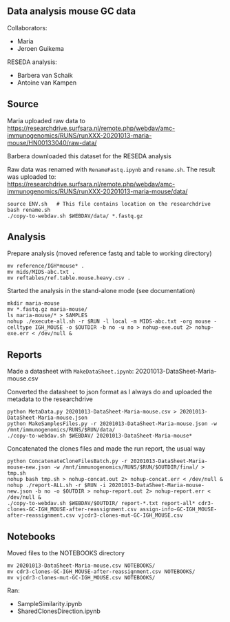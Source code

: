 ## Data analysis mouse GC data

Collaborators:

* Maria
* Jeroen Guikema

RESEDA analysis:

* Barbera van Schaik
* Antoine van Kampen

## Source

Maria uploaded raw data to https://researchdrive.surfsara.nl/remote.php/webdav/amc-immunogenomics/RUNS/runXXX-20201013-maria-mouse/HN00133040/raw-data/

Barbera downloaded this dataset for the RESEDA analysis

Raw data was renamed with ``RenameFastq.ipynb`` and ``rename.sh``.
The result was uploaded to: https://researchdrive.surfsara.nl/remote.php/webdav/amc-immunogenomics/RUNS/runXXX-20201013-maria-mouse/data/

```
source ENV.sh   # This file contains location on the researchdrive
bash rename.sh 
./copy-to-webdav.sh $WEBDAV/data/ *.fastq.gz
```

## Analysis

Prepare analysis (moved reference fastq and table to working directory)

```
mv reference/IGH*mouse* .
mv mids/MIDS-abc.txt .
mv reftables/ref.table.mouse.heavy.csv .
```

Started the analysis in the stand-alone mode (see documentation)

```
mkdir maria-mouse
mv *.fastq.gz maria-mouse/
ls maria-mouse/* > SAMPLES 
nohup ./execute-all.sh -r $RUN -l local -m MIDS-abc.txt -org mouse -celltype IGH_MOUSE -o $OUTDIR -b no -u no > nohup-exe.out 2> nohup-exe.err < /dev/null &
```

## Reports

Made a datasheet with ``MakeDataSheet.ipynb``: 20201013-DataSheet-Maria-mouse.csv

Converted the datasheet to json format as I always do and uploaded the metadata to the researchdrive

```
python MetaData.py 20201013-DataSheet-Maria-mouse.csv > 20201013-DataSheet-Maria-mouse.json
python MakeSamplesFiles.py -r 20201013-DataSheet-Maria-mouse.json -w /mnt/immunogenomics/RUNS/$RUN/data/
./copy-to-webdav.sh $WEBDAV/ 20201013-DataSheet-Maria-mouse*
```

Concatenated the clones files and made the run report, the usual way

```
python ConcatenateCloneFilesBatch.py -r 20201013-DataSheet-Maria-mouse-new.json -w /mnt/immunogenomics/RUNS/$RUN/$OUTDIR/final/ > tmp.sh
nohup bash tmp.sh > nohup-concat.out 2> nohup-concat.err < /dev/null &
nohup ./report-ALL.sh -r $RUN -i 20201013-DataSheet-Maria-mouse-new.json -b no -o $OUTDIR > nohup-report.out 2> nohup-report.err < /dev/null &
./copy-to-webdav.sh $WEBDAV/$OUTDIR/ report-*.txt report-all* cdr3-clones-GC-IGH_MOUSE-after-reassignment.csv assign-info-GC-IGH_MOUSE-after-reassignment.csv vjcdr3-clones-mut-GC-IGH_MOUSE.csv
```

## Notebooks

Moved files to the NOTEBOOKS directory

```
mv 20201013-DataSheet-Maria-mouse.csv NOTEBOOKS/
mv cdr3-clones-GC-IGH_MOUSE-after-reassignment.csv NOTEBOOKS/
mv vjcdr3-clones-mut-GC-IGH_MOUSE.csv NOTEBOOKS/
```

Ran:

* SampleSimilarity.ipynb
* SharedClonesDirection.ipynb
